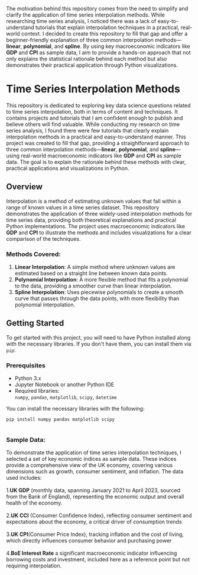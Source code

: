 The motivation behind this repository comes from the need to simplify and clarify the application of time series interpolation methods. While researching time series analysis, I noticed there was a lack of easy-to-understand tutorials that explain interpolation techniques in a practical, real-world context. I decided to create this repository to fill that gap and offer a beginner-friendly explanation of three common interpolation methods—**linear**, **polynomial**, and **spline**. By using key macroeconomic indicators like **GDP** and **CPI** as sample data, I aim to provide a hands-on approach that not only explains the statistical rationale behind each method but also demonstrates their practical application through Python visualizations.

# Time Series Interpolation Methods

This repository is dedicated to exploring key data science questions related to time series interpolation, both in terms of content and techniques. It contains projects and tutorials that I am confident enough to publish and believe others will find valuable. While conducting my research on time series analysis, I found there were few tutorials that clearly explain interpolation methods in a practical and easy-to-understand manner. This project was created to fill that gap, providing a straightforward approach to three common interpolation methods—**linear**, **polynomial**, and **spline**—using real-world macroeconomic indicators like **GDP** and **CPI** as sample data. The goal is to explain the rationale behind these methods with clear, practical applications and visualizations in Python.
  
## Overview

Interpolation is a method of estimating unknown values that fall within a range of known values in a time series dataset. This repository demonstrates the application of three widely-used interpolation methods for time series data, providing both theoretical explanations and practical Python implementations. The project uses macroeconomic indicators like **GDP** and **CPI** to illustrate the methods and includes visualizations for a clear comparison of the techniques.

### Methods Covered:
1. **Linear Interpolation**: A simple method where unknown values are estimated based on a straight line between known data points.
2. **Polynomial Interpolation**: A more flexible method that fits a polynomial to the data, providing a smoother curve than linear interpolation.
3. **Spline Interpolation**: Uses piecewise polynomials to create a smooth curve that passes through the data points, with more flexibility than polynomial interpolation.

## Getting Started

To get started with this project, you will need to have Python installed along with the necessary libraries. If you don't have them, you can install them via `pip`:

### Prerequisites

- Python 3.x
- Jupyter Notebook or another Python IDE
- Required libraries:  
  `numpy`, `pandas`, `matplotlib`, `scipy`, `datetime`

You can install the necessary libraries with the following:

```bash
pip install numpy pandas matplotlib scipy



```

### Sample Data: 
To demonstrate the application of time series interpolation techniques, I selected a set of key economic indices as sample data. These indices provide a comprehensive view of the UK economy, covering various dimensions such as growth, consumer sentiment, and inflation. The data used includes:<br /><br />
1.**UK GDP** (monthly data, spanning January 2021 to April 2023, sourced from the Bank of England), representing the economic output and overall health of the economy.<br /><br />
2.**UK CCI** (Consumer Confidence Index), reflecting consumer sentiment and expectations about the economy, a critical driver of consumption trends <br /><br />
3.**UK CPI**(Consumer Price Index), tracking inflation and the cost of living, which directly influences consumer behavior and purchasing power <br /><br />
4.**BoE Interest Rate** a significant macroeconomic indicator influencing borrowing costs and investment, included here as a reference point but not requiring interpolation. <br /><br />
